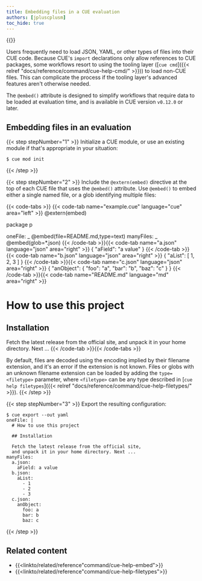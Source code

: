 ```yaml
---
title: Embedding files in a CUE evaluation
authors: [jpluscplusm]
toc_hide: true
---
```

{{<sidenote text="Requires CUE v0.12.0 or later">}}

Users frequently need to load JSON, YAML, or other types of files into their CUE code.
Because CUE's `import` declarations only allow references to CUE packages,
some workflows resort to using the tooling layer
([`cue cmd`]({{< relref "docs/reference/command/cue-help-cmd/" >}}))
to load non-CUE files. This can complicate the process if the tooling layer's
advanced features aren't otherwise needed.

The `@embed()` attribute is designed to simplify workflows that require data to
be loaded at evaluation time, and is available in CUE version `v0.12.0` or
later.

<!--more-->

## Embedding files in an evaluation

{{< step stepNumber="1" >}}
Initialize a CUE module, or use an existing module if that's appropriate in
your situation:

```text { title="TERMINAL" type="terminal" codeToCopy="Y3VlIG1vZCBpbml0" }
$ cue mod init
```
{{< /step >}}

{{< step stepNumber="2" >}}
Include the `@extern(embed)` directive at the top of each CUE file that uses the
`@embed()` attribute. Use `@embed()` to embed either a single named file, or a
glob identifying multiple files:

{{< code-tabs >}}
{{< code-tab name="example.cue" language="cue" area="left" >}}
@extern(embed)

package p

oneFile:   _ @embed(file=README.md,type=text)
manyFiles: _ @embed(glob=*.json)
{{< /code-tab >}}{{< code-tab name="a.json" language="json" area="right" >}}
{
    "aField": "a value"
}
{{< /code-tab >}}{{< code-tab name="b.json" language="json" area="right" >}}
{
    "aList": [
        1,
        2,
        3
    ]
}
{{< /code-tab >}}{{< code-tab name="c.json" language="json" area="right" >}}
{
    "anObject": {
        "foo": "a",
        "bar": "b",
        "baz": "c"
    }
}
{{< /code-tab >}}{{< code-tab name="README.md" language="md" area="right" >}}
# How to use this project

## Installation

Fetch the latest release from the official site,
and unpack it in your home directory. Next ...
{{< /code-tab >}}{{< /code-tabs >}}

By default, files are decoded using the encoding implied by their filename
extension, and it's an error if the extension is not known. Files or globs with
an unknown filename extension can be loaded by adding the
`type=<filetype>` parameter, where `<filetype>` can be any type described in
[`cue help filetypes`]({{< relref "docs/reference/command/cue-help-filetypes/" >}}).
{{< /step >}}

{{< step stepNumber="3" >}}
Export the resulting configuration:

```text { title="TERMINAL" type="terminal" codeToCopy="Y3VlIGV4cG9ydCAtLW91dCB5YW1s" }
$ cue export --out yaml
oneFile: |
  # How to use this project

  ## Installation

  Fetch the latest release from the official site,
  and unpack it in your home directory. Next ...
manyFiles:
  a.json:
    aField: a value
  b.json:
    aList:
      - 1
      - 2
      - 3
  c.json:
    anObject:
      foo: a
      bar: b
      baz: c
```
{{< /step >}}

## Related content

- {{<linkto/related/reference"command/cue-help-embed">}}
- {{<linkto/related/reference"command/cue-help-filetypes">}}
